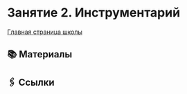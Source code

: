 # Занятие 2. Инструментарий

[Главная страница школы](../../README.md)

## 📚 Материалы

## 🖇️ Ссылки
